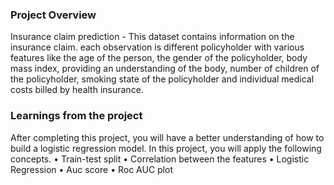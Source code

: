 ### Project Overview

 Insurance claim prediction - This dataset contains information on the insurance claim. each observation is different policyholder with various features like the age of the person, the gender of the policyholder, body mass index, providing an understanding of the body, number of children of the policyholder, smoking state of the policyholder and individual medical costs billed by health insurance.


### Learnings from the project

 After completing this project, you will have a better understanding of how to build a logistic regression model. In this project, you will apply the following concepts.
•	Train-test split
•	Correlation between the features
•	Logistic Regression
•	Auc score
•	Roc AUC plot



